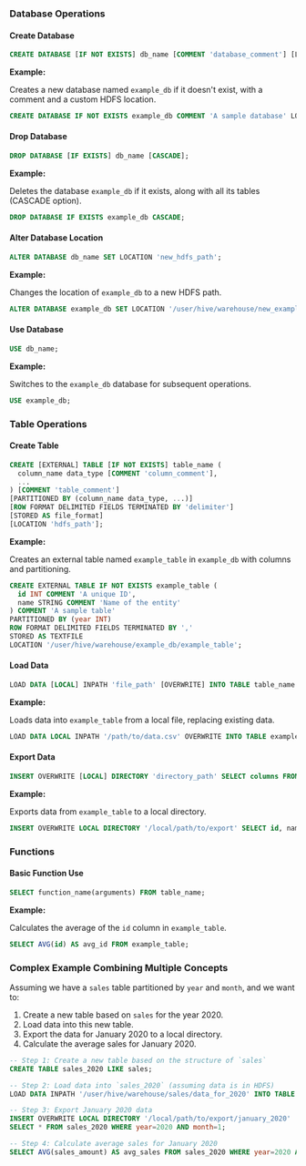### Database Operations

#### Create Database

```sql
CREATE DATABASE [IF NOT EXISTS] db_name [COMMENT 'database_comment'] [LOCATION 'hdfs_path'];
```

**Example:**

Creates a new database named `example_db` if it doesn't exist, with a comment and a custom HDFS location.

```sql
CREATE DATABASE IF NOT EXISTS example_db COMMENT 'A sample database' LOCATION '/user/hive/warehouse/example_db';
```

#### Drop Database

```sql
DROP DATABASE [IF EXISTS] db_name [CASCADE];
```

**Example:**

Deletes the database `example_db` if it exists, along with all its tables (CASCADE option).

```sql
DROP DATABASE IF EXISTS example_db CASCADE;
```

#### Alter Database Location

```sql
ALTER DATABASE db_name SET LOCATION 'new_hdfs_path';
```

**Example:**

Changes the location of `example_db` to a new HDFS path.

```sql
ALTER DATABASE example_db SET LOCATION '/user/hive/warehouse/new_example_db';
```

#### Use Database

```sql
USE db_name;
```

**Example:**

Switches to the `example_db` database for subsequent operations.

```sql
USE example_db;
```

### Table Operations

#### Create Table

```sql
CREATE [EXTERNAL] TABLE [IF NOT EXISTS] table_name (
  column_name data_type [COMMENT 'column_comment'],
  ...
) [COMMENT 'table_comment']
[PARTITIONED BY (column_name data_type, ...)]
[ROW FORMAT DELIMITED FIELDS TERMINATED BY 'delimiter']
[STORED AS file_format]
[LOCATION 'hdfs_path'];
```

**Example:**

Creates an external table named `example_table` in `example_db` with columns and partitioning.

```sql
CREATE EXTERNAL TABLE IF NOT EXISTS example_table (
  id INT COMMENT 'A unique ID',
  name STRING COMMENT 'Name of the entity'
) COMMENT 'A sample table'
PARTITIONED BY (year INT)
ROW FORMAT DELIMITED FIELDS TERMINATED BY ','
STORED AS TEXTFILE
LOCATION '/user/hive/warehouse/example_db/example_table';
```

#### Load Data

```sql
LOAD DATA [LOCAL] INPATH 'file_path' [OVERWRITE] INTO TABLE table_name [PARTITION (partition_spec)];
```

**Example:**

Loads data into `example_table` from a local file, replacing existing data.

```sql
LOAD DATA LOCAL INPATH '/path/to/data.csv' OVERWRITE INTO TABLE example_table PARTITION (year=2020);
```

#### Export Data

```sql
INSERT OVERWRITE [LOCAL] DIRECTORY 'directory_path' SELECT columns FROM table_name [WHERE condition];
```

**Example:**

Exports data from `example_table` to a local directory.

```sql
INSERT OVERWRITE LOCAL DIRECTORY '/local/path/to/export' SELECT id, name FROM example_table WHERE year=2020;
```

### Functions

#### Basic Function Use

```sql
SELECT function_name(arguments) FROM table_name;
```

**Example:**

Calculates the average of the `id` column in `example_table`.

```sql
SELECT AVG(id) AS avg_id FROM example_table;
```

### Complex Example Combining Multiple Concepts

Assuming we have a `sales` table partitioned by `year` and `month`, and we want to:

1. Create a new table based on `sales` for the year 2020.
2. Load data into this new table.
3. Export the data for January 2020 to a local directory.
4. Calculate the average sales for January 2020.

```sql
-- Step 1: Create a new table based on the structure of `sales`
CREATE TABLE sales_2020 LIKE sales;

-- Step 2: Load data into `sales_2020` (assuming data is in HDFS)
LOAD DATA INPATH '/user/hive/warehouse/sales/data_for_2020' INTO TABLE sales_2020;

-- Step 3: Export January 2020 data
INSERT OVERWRITE LOCAL DIRECTORY '/local/path/to/export/january_2020'
SELECT * FROM sales_2020 WHERE year=2020 AND month=1;

-- Step 4: Calculate average sales for January 2020
SELECT AVG(sales_amount) AS avg_sales FROM sales_2020 WHERE year=2020 AND month=1;
```
